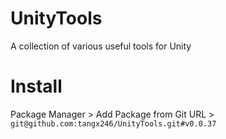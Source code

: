 # UnityTools
A collection of various useful tools for Unity

# Install
Package Manager > Add Package from Git URL > `git@github.com:tangx246/UnityTools.git#v0.0.37`
